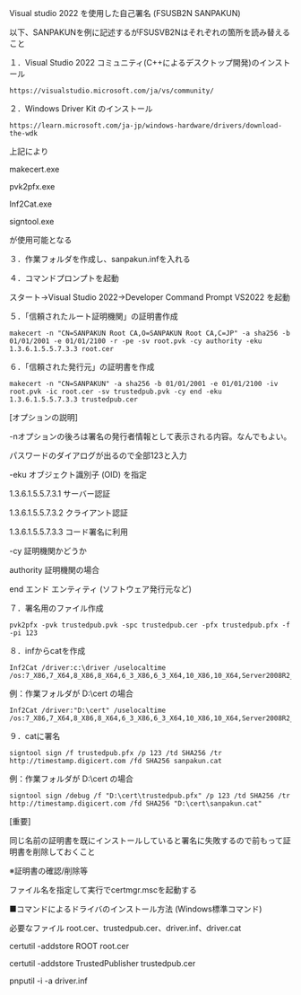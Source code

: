 Visual studio 2022 を使用した自己署名 (FSUSB2N SANPAKUN)

以下、SANPAKUNを例に記述するがFSUSVB2Nはそれぞれの箇所を読み替えること

１．Visual Studio 2022 コミュニティ(C++によるデスクトップ開発)のインストール

    https://visualstudio.microsoft.com/ja/vs/community/
２．Windows Driver Kit のインストール

    https://learn.microsoft.com/ja-jp/windows-hardware/drivers/download-the-wdk

上記により

makecert.exe

pvk2pfx.exe

Inf2Cat.exe

signtool.exe

が使用可能となる

３．作業フォルダを作成し、sanpakun.infを入れる

４．コマンドプロンプトを起動

  スタート->Visual Studio 2022->Developer Command Prompt VS2022 を起動


５．「信頼されたルート証明機関」の証明書作成

    makecert -n "CN=SANPAKUN Root CA,O=SANPAKUN Root CA,C=JP" -a sha256 -b 01/01/2001 -e 01/01/2100 -r -pe -sv root.pvk -cy authority -eku 1.3.6.1.5.5.7.3.3 root.cer

６．「信頼された発行元」の証明書を作成

    makecert -n "CN=SANPAKUN" -a sha256 -b 01/01/2001 -e 01/01/2100 -iv root.pvk -ic root.cer -sv trustedpub.pvk -cy end -eku 1.3.6.1.5.5.7.3.3 trustedpub.cer

[オプションの説明]

-nオプションの後ろは署名の発行者情報として表示される内容。なんでもよい。

パスワードのダイアログが出るので全部123と入力

-eku オブジェクト識別子 (OID) を指定

1.3.6.1.5.5.7.3.1 サーバー認証

1.3.6.1.5.5.7.3.2 クライアント認証

1.3.6.1.5.5.7.3.3 コード署名に利用

-cy  証明機関かどうか

authority  証明機関の場合

end        エンド エンティティ (ソフトウェア発行元など)

７．署名用のファイル作成

    pvk2pfx -pvk trustedpub.pvk -spc trustedpub.cer -pfx trustedpub.pfx -f -pi 123

８．infからcatを作成

    Inf2Cat /driver:c:\driver /uselocaltime /os:7_X86,7_X64,8_X86,8_X64,6_3_X86,6_3_X64,10_X86,10_X64,Server2008R2_X64,Server8_X64,Server6_3_X64,Server10_X64,Server2016_X64

例：作業フォルダが D:\cert の場合

    Inf2Cat /driver:"D:\cert" /uselocaltime /os:7_X86,7_X64,8_X86,8_X64,6_3_X86,6_3_X64,10_X86,10_X64,Server2008R2_X64,Server8_X64,Server6_3_X64,Server10_X64,Server2016_X64

９．catに署名

    signtool sign /f trustedpub.pfx /p 123 /td SHA256 /tr http://timestamp.digicert.com /fd SHA256 sanpakun.cat

例：作業フォルダが D:\cert の場合

    signtool sign /debug /f "D:\cert\trustedpub.pfx" /p 123 /td SHA256 /tr http://timestamp.digicert.com /fd SHA256 "D:\cert\sanpakun.cat"

[重要]

同じ名前の証明書を既にインストールしていると署名に失敗するので前もって証明書を削除しておくこと

※証明書の確認/削除等

  ファイル名を指定して実行でcertmgr.mscを起動する


■コマンドによるドライバのインストール方法 (Windows標準コマンド)

必要なファイル root.cer、trustedpub.cer、driver.inf、driver.cat

certutil -addstore ROOT root.cer

certutil -addstore TrustedPublisher trustedpub.cer

pnputil -i -a driver.inf
